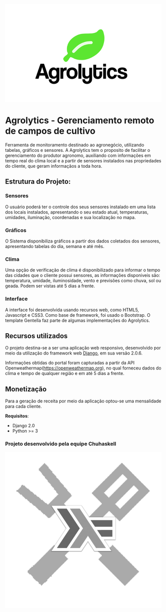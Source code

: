 <p align="center">
  <img alt="Agrolytics" src="img/logo.png">
</p>

# Agrolytics - Gerenciamento remoto de campos de cultivo

Ferramenta de monitoramento destinado ao agronegócio, utilizando tabelas, gráficos e sensores. A Agrolytics tem o proposito de facilitar o gerenciamento do produtor agronomo, auxiliando com informações em tempo real do clima local e a partir de sensores instalados nas propriedades do cliente, que geram informaçãos a toda hora.

## Estrutura do Projeto:

### Sensores

O usuário poderá ter o controle dos seus sensores instalado em uma lista dos locais instalados, apresentando o seu estado atual, temperaturas, umidades, iluminação, coordenadas e sua localização no mapa.

### Gráficos

O Sistema disponibiliza gráficos a partir dos dados coletados dos sensores, apresentando tabelas do dia, semana e até mês. 

### Clima

Uma opção de verificação de clima é disponibilizado para informar o tempo das cidades que o cliente possui sensores, as informações disponiveis são: temperatura, umidade, iluminosidade, vento e previsões como chuva, sol ou geada. Podem ser vistas até 5 dias a frente. 

### Interface

A interface foi desenvolvida usando recursos web, como HTML5, Javascript e CSS3. Como base de framework, foi usado o Bootstrap.
O template Gentella faz parte de algumas implementações do Agrolytics.

## Recursos utilizados

O projeto destina-se a ser uma aplicação web responsivo, desenvolvido por meio da utilização do framework web [Django](https://www.djangoproject.com/), em sua versão 2.0.6.

Informações obtidas do portal foram capturadas a partir da API Openweathermap(https://openweathermap.org), no qual forneceu dados do clima e tempo de qualquer região e em até 5 dias a frente.

## Monetização

Para a geração de receita por meio da aplicação optou-se uma mensalidade para cada cliente.

**Requisitos**:

 * Django 2.0
 * Python >= 3
 
<h3>Projeto desenvolvido pela equipe Chuhaskell</h3>
<p align="center">
  <img src="img/chuhaskell.jpg">
</p>
